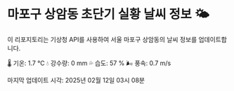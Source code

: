 
# 마포구 상암동 초단기 실황 날씨 정보 🌤️

이 리포지토리는 기상청 API를 사용하여 서울 마포구 상암동의 날씨 정보를 업데이트합니다. 

🌡️ 기온: 1.7 ℃
💧 강수량: 0 mm
💦 습도: 57 %
🌬️ 풍속: 0.7 m/s

마지막 업데이트 시각: 2025년 02월 12일 03시 08분    
